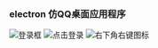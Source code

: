 ### electron 仿QQ桌面应用程序
![登录框](https://github.com/chong0808/electron-qq/blob/master/rendererMod/page/asset/images/01.png)
![点击登录](https://github.com/chong0808/electron-qq/blob/master/rendererMod/page/asset/images/02.png)
![右下角右键图标](https://github.com/chong0808/electron-qq/blob/master/rendererMod/page/asset/images/03.png)